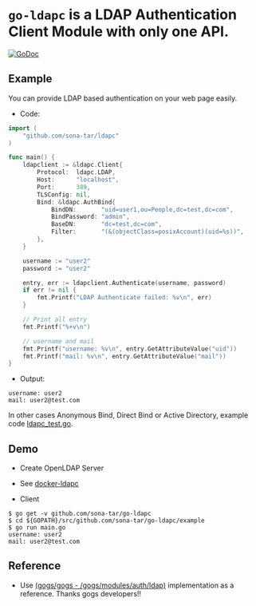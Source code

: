 `go-ldapc` is a LDAP Authentication Client Module with only one API.
===============================

[![GoDoc](https://godoc.org/github.com/sona-tar/go-ldapc?status.svg)](https://godoc.org/github.com/sona-tar/go-ldapc)

## Example

You can provide LDAP based authentication on your web page easily.

- Code:
```go
import (
    "github.com/sona-tar/ldapc"
)

func main() {
	ldapclient := &ldapc.Client{
		Protocol:  ldapc.LDAP,
		Host:      "localhost",
		Port:      389,
		TLSConfig: nil,
		Bind: &ldapc.AuthBind{
			BindDN:       "uid=user1,ou=People,dc=test,dc=com",
			BindPassword: "admin",
			BaseDN:       "dc=test,dc=com",
			Filter:       "(&(objectClass=posixAccount)(uid=%s))",
		},
	}

	username := "user2"
	password := "user2"

	entry, err := ldapclient.Authenticate(username, password)
	if err != nil {
		fmt.Printf("LDAP Authenticate failed: %v\n", err)
	}

	// Print all entry
	fmt.Printf("%+v\n")

	// username and mail
	fmt.Printf("username: %v\n", entry.GetAttributeValue("uid"))
	fmt.Printf("mail: %v\n", entry.GetAttributeValue("mail"))
}
```

- Output:
```text
username: user2
mail: user2@test.com
```

In other cases Anonymous Bind, Direct Bind or Active Directory, example code [ldapc_test.go](./ldapc_test.go).


## Demo
- Create OpenLDAP Server
 - See [docker-ldapc](https://github.com/sona-tar/docker-ldapc)

- Client
```shell
$ go get -v github.com/sona-tar/go-ldapc
$ cd ${GOPATH}/src/github.com/sona-tar/go-ldapc/example
$ go run main.go
username: user2
mail: user2@test.com
```

## Reference
- Use [(gogs/gogs - /gogs/modules/auth/ldap)](https://github.com/gogits/gogs/tree/master/modules/auth/ldap) implementation as a reference. Thanks gogs developers!!
